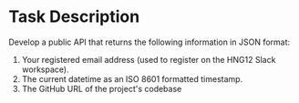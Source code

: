 # Task Description

Develop a public API that returns the following information in JSON format:

1. Your registered email address (used to register on the HNG12 Slack workspace).
2. The current datetime as an ISO 8601 formatted timestamp.
3. The GitHub URL of the project's codebase
